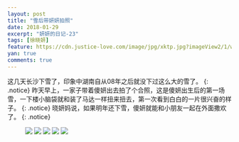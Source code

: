 ```yaml
---
layout: post
title: "雪后带妍妍拍照"
date: 2018-01-29
excerpt: "妍妍的日记-23"
tags: [徐晓妍]
feature: https://cdn.justice-love.com/image/jpg/xktp.jpg?imageView2/1/w/1200/h/500
yan: true
comments: true
---
```

这几天长沙下雪了，印象中湖南自从08年之后就没下过这么大的雪了。
{: .notice}
昨天早上，一家子带着傻妍出去拍了个合照，这是傻妍出生后的第一场雪，一下楼小脑袋就和装了马达一样扭来扭去，第一次看到白白的一片很兴奋的样子。
{: .notice}
晓妍妈说，如果明年还下雪，傻妍就能和小朋友一起在外面撒欢了。
{: .notice}
<figure>
    <img src="{{ site.staticUrl }}/yanyan/image/quanjiafu1.jpg" />
    <img src="{{ site.staticUrl }}/yanyan/image/quanjiafu2.jpg" />
    <img src="{{ site.staticUrl }}/yanyan/image/quanjiafu3.jpg" />
    <img src="{{ site.staticUrl }}/yanyan/image/quanjiafu4.jpg" />
    <img src="{{ site.staticUrl }}/yanyan/image/quanjiafu6.jpg" />
</figure>
